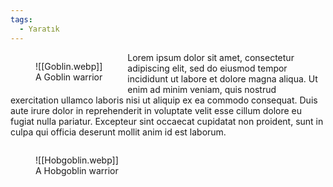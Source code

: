 ```yaml
---
tags:
  - Yaratık
---  
```

  
<figure style="float: left" markdown>  
  ![[Goblin.webp]]  
  <figcaption>A Goblin warrior</figcaption>  
</figure>  
  
Lorem ipsum dolor sit amet, consectetur adipiscing elit, sed do eiusmod tempor incididunt ut labore et dolore magna aliqua. Ut enim ad minim veniam, quis nostrud exercitation ullamco laboris nisi ut aliquip ex ea commodo consequat. Duis aute irure dolor in reprehenderit in voluptate velit esse cillum dolore eu fugiat nulla pariatur. Excepteur sint occaecat cupidatat non proident, sunt in culpa qui officia deserunt mollit anim id est laborum.  
  
<figure style="float: left" markdown>  
  ![[Hobgoblin.webp]]  
  <figcaption>A Hobgoblin warrior</figcaption>  
</figure>